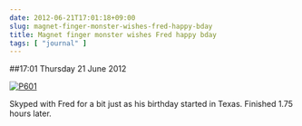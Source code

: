 ```yaml
---
date: 2012-06-21T17:01:18+09:00
slug: magnet-finger-monster-wishes-fred-happy-bday
title: Magnet finger monster wishes Fred happy bday
tags: [ "journal" ]
---
```


##17:01 Thursday 21 June 2012

[![P601](https://getfile8.posterous.com/getfile/files.posterous.com/thunderrabbit/yIyHHoqApzmHBqbbyCkzinbvjqubjfeeicaFplcycFfcAjIBteoADlICwBki/p601.jpg.scaled500.jpg)](https://getfile1.posterous.com/getfile/files.posterous.com/thunderrabbit/yIyHHoqApzmHBqbbyCkzinbvjqubjfeeicaFplcycFfcAjIBteoADlICwBki/p601.jpg.scaled1000.jpg)

Skyped with Fred for a bit just as his birthday started in Texas.  Finished 1.75 hours later.
